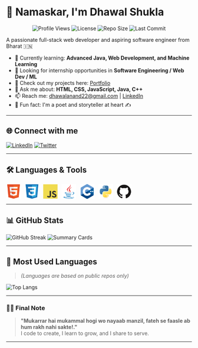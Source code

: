 # 🙏 Namaskar, I'm Dhawal Shukla  
<p align="center">
  <img src="https://komarev.com/ghpvc/?username=DhawalShankar&label=Profile%20Views&color=0e75b6&style=flat" alt="Profile Views"/>
  <img src="https://img.shields.io/github/license/DhawalShankar/gesture2text?style=flat" alt="License"/>
  <img src="https://img.shields.io/github/repo-size/DhawalShankar/gesture2text" alt="Repo Size"/>
  <img src="https://img.shields.io/github/last-commit/DhawalShankar/gesture2text" alt="Last Commit"/>
</p>


A passionate full-stack web developer and aspiring software engineer from Bharat 🇮🇳

- 🌱 Currently learning: **Advanced Java, Web Development, and Machine Learning**
- 💼 Looking for internship opportunities in **Software Engineering / Web Dev / ML**
- 📂 Check out my projects here: [Portfolio](https://dhawalshankar.github.io/)
- 💬 Ask me about: **HTML, CSS, JavaScript, Java, C++**
- 📫 Reach me: dhawalanand22@gmail.com | [LinkedIn](https://www.linkedin.com/in/dhawalshukl/)
- 🧠 Fun fact: I'm a poet and storyteller at heart ✍️

---

## 🌐 Connect with me  

[![LinkedIn](https://img.shields.io/badge/LinkedIn-Dhawal%20Shukla-blue?style=flat&logo=linkedin)](https://www.linkedin.com/in/dhawalshukl/)
[![Twitter](https://img.shields.io/badge/Twitter-@dhawalshukla-blue?style=flat&logo=twitter)](https://x.com/dhawalshukl)

---

## 🛠️ Languages & Tools  

<div style="display:flex; gap:10px;">
  <img src="https://raw.githubusercontent.com/devicons/devicon/master/icons/html5/html5-original.svg" alt="HTML5" width="40" />
  <img src="https://raw.githubusercontent.com/devicons/devicon/master/icons/css3/css3-original.svg" alt="CSS3" width="40" />
  <img src="https://raw.githubusercontent.com/devicons/devicon/master/icons/javascript/javascript-original.svg" alt="JavaScript" width="40" />
  <img src="https://raw.githubusercontent.com/devicons/devicon/master/icons/java/java-original.svg" alt="Java" width="40" />
  <img src="https://raw.githubusercontent.com/devicons/devicon/master/icons/cplusplus/cplusplus-original.svg" alt="C++" width="40" />
  <img src="https://raw.githubusercontent.com/devicons/devicon/master/icons/python/python-original.svg" alt="Python" width="40" />
  <img src="https://raw.githubusercontent.com/devicons/devicon/master/icons/github/github-original.svg" alt="GitHub" width="40" />
</div>

---

## 📊 GitHub Stats  

![GitHub Streak](https://github-readme-streak-stats.herokuapp.com?user=DhawalShankar&theme=radical&hide_border=false)
![Summary Cards](https://github-profile-summary-cards.vercel.app/api/cards/profile-details?username=DhawalShankar&theme=radical)

---

## 🚀 Most Used Languages  

> *(Languages are based on public repos only)*

![Top Langs](https://github-readme-stats.vercel.app/api/top-langs/?username=DhawalShankar&layout=compact&langs_count=6&theme=radical&hide=html)

---

### 🙇‍♂️ Final Note  

> **"Mukarrar hai mukammal hogi wo nayaab manzil, fateh se faasle ab hum rakh nahi sakte!."**  
> I code to create, I learn to grow, and I share to serve.

---
